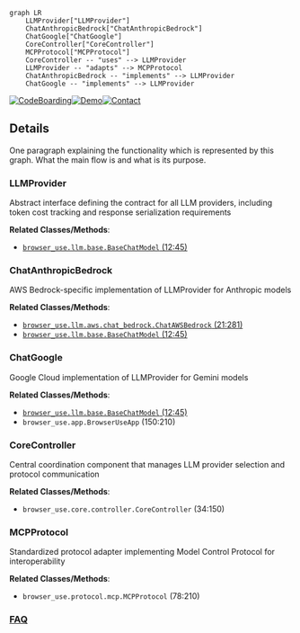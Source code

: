 ```mermaid
graph LR
    LLMProvider["LLMProvider"]
    ChatAnthropicBedrock["ChatAnthropicBedrock"]
    ChatGoogle["ChatGoogle"]
    CoreController["CoreController"]
    MCPProtocol["MCPProtocol"]
    CoreController -- "uses" --> LLMProvider
    LLMProvider -- "adapts" --> MCPProtocol
    ChatAnthropicBedrock -- "implements" --> LLMProvider
    ChatGoogle -- "implements" --> LLMProvider
```

[![CodeBoarding](https://img.shields.io/badge/Generated%20by-CodeBoarding-9cf?style=flat-square)](https://github.com/CodeBoarding/GeneratedOnBoardings)[![Demo](https://img.shields.io/badge/Try%20our-Demo-blue?style=flat-square)](https://www.codeboarding.org/demo)[![Contact](https://img.shields.io/badge/Contact%20us%20-%20contact@codeboarding.org-lightgrey?style=flat-square)](mailto:contact@codeboarding.org)

## Details

One paragraph explaining the functionality which is represented by this graph. What the main flow is and what is its purpose.

### LLMProvider
Abstract interface defining the contract for all LLM providers, including token cost tracking and response serialization requirements


**Related Classes/Methods**:

- <a href="https://github.com/browser-use/browser-use/blob/main/browser_use/llm/base.py#L12-L45" target="_blank" rel="noopener noreferrer">`browser_use.llm.base.BaseChatModel` (12:45)</a>


### ChatAnthropicBedrock
AWS Bedrock-specific implementation of LLMProvider for Anthropic models


**Related Classes/Methods**:

- <a href="https://github.com/browser-use/browser-use/blob/main/browser_use/llm/aws/chat_bedrock.py#L21-L281" target="_blank" rel="noopener noreferrer">`browser_use.llm.aws.chat_bedrock.ChatAWSBedrock` (21:281)</a>
- <a href="https://github.com/browser-use/browser-use/blob/main/browser_use/llm/base.py#L12-L45" target="_blank" rel="noopener noreferrer">`browser_use.llm.base.BaseChatModel` (12:45)</a>


### ChatGoogle
Google Cloud implementation of LLMProvider for Gemini models


**Related Classes/Methods**:

- <a href="https://github.com/browser-use/browser-use/blob/main/browser_use/llm/base.py#L12-L45" target="_blank" rel="noopener noreferrer">`browser_use.llm.base.BaseChatModel` (12:45)</a>
- `browser_use.app.BrowserUseApp` (150:210)


### CoreController
Central coordination component that manages LLM provider selection and protocol communication


**Related Classes/Methods**:

- `browser_use.core.controller.CoreController` (34:150)


### MCPProtocol
Standardized protocol adapter implementing Model Control Protocol for interoperability


**Related Classes/Methods**:

- `browser_use.protocol.mcp.MCPProtocol` (78:210)




### [FAQ](https://github.com/CodeBoarding/GeneratedOnBoardings/tree/main?tab=readme-ov-file#faq)